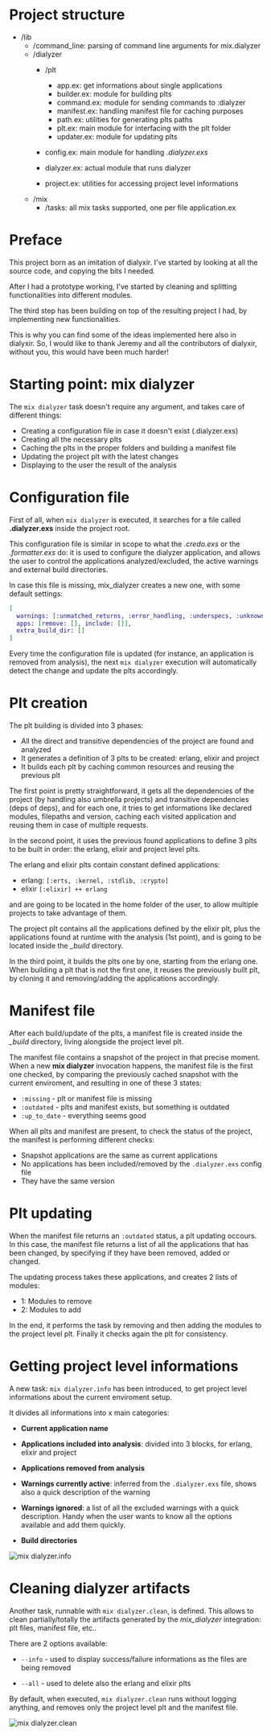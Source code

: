 # Project structure

- /lib
    - /command_line: parsing of command line arguments for mix.dialyzer
    - /dialyzer
        - /plt
            - app.ex: get informations about single applications
            - builder.ex: module for building plts
            - command.ex: module for sending commands to :dialyzer
            - manifest.ex: handling manifest file for caching purposes
            - path.ex: utilities for generating plts paths
            - plt.ex: main module for interfacing with the plt folder
            - updater.ex: module for updating plts

        - config.ex: main module for handling *.dialyzer.exs*
        - dialyzer.ex: actual module that runs dialyzer
        - project.ex: utilities for accessing project level informations
    - /mix
        - /tasks: all mix tasks supported, one per file
    application.ex

# Preface

This project born as an imitation of dialyxir. I've started by looking at all the source code, and copying the bits I needed.

After I had a prototype working, I've started by cleaning and splitting functionalities into different modules.

The third step has been building on top of the resulting project I had, by implementing new functionalities.

This is why you can find some of the ideas implemented here also in dialyxir.
So, I would like to thank Jeremy and all the contributors of dialyxir, without you,
this would have been much harder!

# Starting point: **mix dialyzer**

The `mix dialyzer` task doesn't require any argument, and takes care of different
things:
    
- Creating a configuration file in case it doesn't exist (.dialyzer.exs)
- Creating all the necessary plts
- Caching the plts in the proper folders and building a manifest file
- Updating the project plt with the latest changes
- Displaying to the user the result of the analysis

# Configuration file

First of all, when `mix dialyzer` is executed, it searches for a file called
**.dialyzer.exs** inside the project root.

This configuration file is similar in scope to what the *.credo.exs* or the *.formatter.exs* do: it is used to configure the dialyzer application, and allows the user to control the applications analyzed/excluded, the active warnings and external build directories.

In case this file is missing, mix_dialyzer creates a new one, with some default settings:

```elixir
[
  warnings: [:unmatched_returns, :error_handling, :underspecs, :unknown],
  apps: [remove: [], include: []],
  extra_build_dir: []
]
```

Every time the configuration file is updated (for instance, an application is removed from analysis), the next `mix dialyzer` execution will automatically detect the change and update the plts accordingly.

# Plt creation

The plt building is divided into 3 phases:

- All the direct and transitive dependencies of the project are found and analyzed
- It generates a definition of 3 plts to be created: erlang, elixir and project
- It builds each plt by caching common resources and reusing the previous plt

The first point is pretty straightforward, it gets all the dependencies of the project (by handling also umbrella projects) and transitive dependencies (deps of deps), and for each one, it tries to get informations like declared modules, filepaths and version, caching each visited application and reusing them in case of multiple requests.

In the second point, it uses the previous found applications to define 3 plts to be built in order: the erlang, elixir and project level plts.

The erlang and elixir plts contain constant defined applications:

- erlang: `[:erts, :kernel, :stdlib, :crypto]`
- elixir `[:elixir] ++ erlang`

and are going to be located in the home folder of the user, to allow multiple projects to take advantage of them.

The project plt contains all the applications defined by the elixir plt, plus the applications found at runtime with the analysis (1st point), and is going to be located inside the *_build* directory.

In the third point, it builds the plts one by one, starting from the erlang one.
When building a plt that is not the first one, it reuses the previously built plt, by cloning it and removing/adding the applications accordingly.

# Manifest file

After each build/update of the plts, a manifest file is created inside the *_build* directory, living alongside the project level plt.

The manifest file contains a snapshot of the project in that precise moment. When a new **mix dialyzer** invocation happens, the manifest file is the first one checked, by comparing the previously cached snapshot with the current enviroment, and resulting in one of these 3 states:

- `:missing` - plt or manifest file is missing
- `:outdated` - plts and manifest exists, but something is outdated
- `:up_to_date` - everything seems good

When all plts and manifest are present, to check the status of the project, the manifest is performing different checks:
    
- Snapshot applications are the same as current applications
- No applications has been included/removed by the `.dialyzer.exs` config file
- They have the same version

# Plt updating

When the manifest file returns an `:outdated` status, a plt updating occours.
In this case, the manifest file returns a list of all the applications that has been changed, by specifying if they have been removed, added or changed.

The updating process takes these applications, and creates 2 lists of modules:

- 1: Modules to remove
- 2: Modules to add

In the end, it performs the task by removing and then adding the modules to the project level plt. Finally it checks again the plt for consistency.

# Getting project level informations

A new task: `mix dialyzer.info` has been introduced, to get project level informations about the current enviroment setup.

It divides all informations into x main categories:

- **Current application name**

- **Applications included into analysis**: divided into 3 blocks, for erlang, elixir and project

- **Applications removed from analysis**

- **Warnings currently active**: inferred from the `.dialyzer.exs` file, shows also a quick description of the warning

- **Warnings ignored**: a list of all the excluded warnings with a quick description. Handy when the user wants to know all the options available and add them quickly.

- **Build directories**

![](./img_dialyzer_info.png "mix dialyzer.info")

# Cleaning dialyzer artifacts

Another task, runnable with `mix dialyzer.clean`, is defined.
This allows to clean partially/totally the artifacts generated by the *mix_dialyzer* integration: plt files, manifest file, etc..

There are 2 options available:

- `--info` - used to display success/failure informations as the files are being removed

- `--all` - used to delete also the erlang and elixir plts

By default, when executed, `mix dialyzer.clean` runs without logging anything,
and removes only the project level plt and the manifest file.

![](./img_dialyzer_clean.png "mix dialyzer.clean")